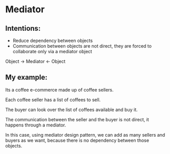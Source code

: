 # Mediator

## Intentions:

* Reduce dependency between objects
* Communication between objects are not direct, they are forced to collaborate only via a mediator object 

Object -> Mediator <- Object

## My example:

Its a coffee e-commerce made up of coffee sellers.

Each coffee seller has a list of coffees to sell.

The buyer can look over the list of coffees available and buy it.

The communication between the seller and the buyer is not direct, it happens through a mediator.

In this case, using mediator design pattern, we can add as many sellers and buyers as we want, because there is no dependency between those objects.

